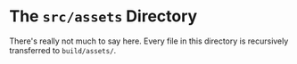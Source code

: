 # The `src/assets` Directory

There's really not much to say here. Every file in this directory is recursively transferred to `build/assets/`.

